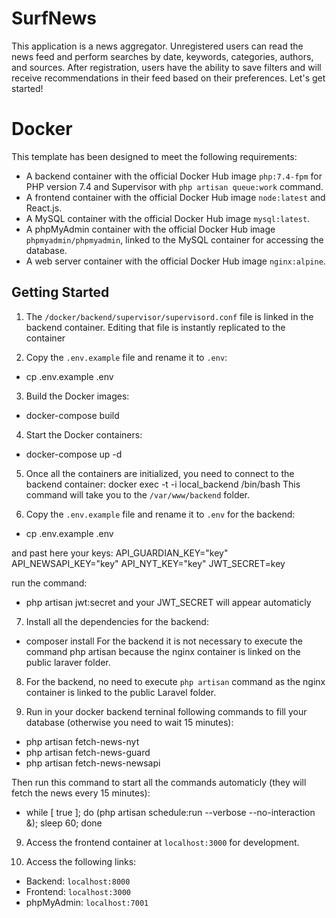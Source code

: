 # SurfNews

This application is a news aggregator. Unregistered users can read the news feed and perform searches by date, keywords, categories, authors, and sources. After registration, users have the ability to save filters and will receive recommendations in their feed based on their preferences. 
Let's get started!

# Docker

This template has been designed to meet the following requirements:

- A backend container with the official Docker Hub image `php:7.4-fpm` for PHP version 7.4 and Supervisor with `php artisan queue:work` command.
- A frontend container with the official Docker Hub image `node:latest` and React.js.
- A MySQL container with the official Docker Hub image `mysql:latest`.
- A phpMyAdmin container with the official Docker Hub image `phpmyadmin/phpmyadmin`, linked to the MySQL container for accessing the database.
- A web server container with the official Docker Hub image `nginx:alpine`.

## Getting Started

1. The `/docker/backend/supervisor/supervisord.conf` file is linked in the backend container. Editing that file is instantly replicated to the container

2. Copy the `.env.example` file and rename it to `.env`:
- cp .env.example .env

3. Build the Docker images:
- docker-compose build

4. Start the Docker containers:
- docker-compose up -d

5. Once all the containers are initialized, you need to connect to the backend container:
docker exec -t -i local_backend /bin/bash
This command will take you to the `/var/www/backend` folder.

6. Copy the `.env.example` file and rename it to `.env` for the backend:
- cp .env.example .env

and past here your keys:
API_GUARDIAN_KEY="key"
API_NEWSAPI_KEY="key"
API_NYT_KEY="key"
JWT_SECRET=key

run the command:
- php artisan jwt:secret
and your JWT_SECRET will appear automaticly

7. Install all the dependencies for the backend:
- composer install
For the backend it is not necessary to execute the command php artisan because the nginx container is linked on the public laraver folder.

8. For the backend, no need to execute `php artisan` command as the nginx container is linked to the public Laravel folder.

9. Run in your docker backend terninal following commands to fill your database (otherwise you need to wait 15 minutes):
- php artisan fetch-news-nyt
- php artisan fetch-news-guard
- php artisan fetch-news-newsapi

Then run this command to start all the commands automaticly (they will fetch the news every 15 minutes):
- while [ true ]; do (php artisan schedule:run --verbose --no-interaction &); sleep 60; done

9. Access the frontend container at `localhost:3000` for development.

10. Access the following links:

- Backend: `localhost:8000`
- Frontend: `localhost:3000`
- phpMyAdmin: `localhost:7001`
